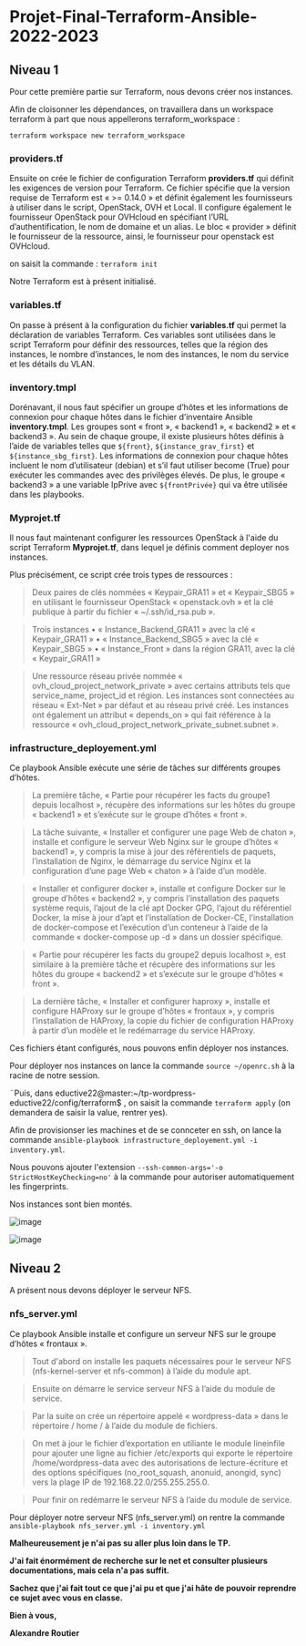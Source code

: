 # Projet-Final-Terraform-Ansible-2022-2023

## Niveau 1

Pour cette première partie sur Terraform, nous devons créer nos instances. 

Afin de cloisonner les dépendances, on travaillera dans un workspace terraform à part que nous appellerons terraform_workspace :

`terraform workspace new terraform_workspace`

### providers.tf

Ensuite on crée le fichier de configuration Terraform **providers.tf** qui définit les exigences de version pour Terraform. 
Ce fichier spécifie que la version requise de Terraform est « >= 0.14.0 » et définit également les fournisseurs à utiliser dans le script, OpenStack, OVH et Local. 
Il configure également le fournisseur OpenStack pour OVHcloud en spécifiant l’URL d’authentification, le nom de domaine et un alias.
Le bloc « provider » définit le fournisseur de la ressource, ainsi, le fournisseur pour openstack est OVHcloud.

on saisit la commande : `terraform init`

Notre Terraform est à présent initialisé.

### variables.tf

On passe à présent à la configuration du fichier **variables.tf** qui permet la déclaration de variables Terraform. 
Ces variables sont utilisées dans le script Terraform pour définir des ressources, telles que la région des instances, le nombre d’instances, le nom des instances, le nom du service et les détails du VLAN.


### inventory.tmpl

Dorénavant, il nous faut spécifier un groupe d’hôtes et les informations de connexion pour chaque hôtes dans le fichier d’inventaire Ansible **inventory.tmpl**.
Les groupes sont « front », « backend1 », « backend2 » et « backend3 ». Au sein de chaque groupe, il existe plusieurs hôtes définis à l’aide de variables telles que `${front}`, `${instance_grav_first}` et `${instance_sbg_first}`. Les informations de connexion pour chaque hôtes incluent le nom d’utilisateur (debian) et s’il faut utiliser become (True) pour exécuter les commandes avec des privilèges élevés. De plus, le groupe « backend3 » a une variable IpPrive avec `${frontPrivée}` qui va être utilisée dans les playbooks.

### Myprojet.tf

Il nous faut maintenant configurer les ressources OpenStack à l'aide du script Terraform **Myprojet.tf**, dans lequel je définis comment deployer nos instances. 

Plus précisément, ce script crée trois types de ressources :

> Deux paires de clés nommées « Keypair_GRA11 » et « Keypair_SBG5 » en utilisant le fournisseur OpenStack « openstack.ovh » et la clé publique à partir du fichier « ~/.ssh/id_rsa.pub ».

> Trois instances
•	« Instance_Backend_GRA11 » avec la clé « Keypair_GRA11 »
•	« Instance_Backend_SBG5 » avec la clé « Keypair_SBG5 »
•	« Instance_Front » dans la région GRA11, avec la clé « Keypair_GRA11 »

> Une ressource réseau privée nommée « ovh_cloud_project_network_private » avec certains attributs tels que service_name, project_id et région.
Les instances sont connectées au réseau « Ext-Net » par défaut et au réseau privé créé. Les instances ont également un attribut « depends_on » qui fait référence à la ressource « ovh_cloud_project_network_private_subnet.subnet ».

### infrastructure_deployement.yml

Ce playbook Ansible exécute une série de tâches sur différents groupes d’hôtes. 

> La première tâche, « Partie pour récupérer les facts du groupe1 depuis localhost », récupère des informations sur les hôtes du groupe « backend1 » et s’exécute sur le groupe d’hôtes « front ». 

> La tâche suivante, « Installer et configurer une page Web de chaton », installe et configure le serveur Web Nginx sur le groupe d’hôtes « backend1 », y compris la mise à jour des référentiels de paquets, l’installation de Nginx, le démarrage du service Nginx et la configuration d’une page Web « chaton » à l’aide d’un modèle.

> « Installer et configurer docker », installe et configure Docker sur le groupe d’hôtes « backend2 », y compris l’installation des paquets système requis, l’ajout de la clé apt Docker GPG, l’ajout du référentiel Docker, la mise à jour d’apt et l’installation de Docker-CE, l’installation de docker-compose et l’exécution d’un conteneur à l’aide de la commande « docker-compose up -d » dans un dossier spécifique.
 
> « Partie pour récupérer les facts du groupe2 depuis localhost », est similaire à la première tâche et récupère des informations sur les hôtes du groupe « backend2 » et s’exécute sur le groupe d’hôtes « front ».

> La dernière tâche, « Installer et configurer haproxy », installe et configure HAProxy sur le groupe d’hôtes « frontaux », y compris l’installation de HAProxy, la copie du fichier de configuration HAProxy à partir d’un modèle et le redémarrage du service HAProxy.



Ces fichiers étant configurés, nous pouvons enfin déployer nos instances.

Pour déployer nos instances on lance la commande `source ~/openrc.sh` à la racine de notre session.

¨Puis, dans eductive22@master:~/tp-wordpress-eductive22/config/terraform$ , on saisit la commande `terraform apply` (on demandera de saisir la value, rentrer yes).

Afin de provisionser les machines et de se connceter en ssh, on lance la commande `ansible-playbook infrastructure_deployement.yml -i inventory.yml`.

 Nous pouvons ajouter l'extension `--ssh-common-args='-o StrictHostKeyChecking=no'` à la commande pour autoriser automatiquement les fingerprints.
 
 Nos instances sont bien montés.
 
 ![image](https://user-images.githubusercontent.com/105780244/212196657-fc25255e-cca6-4b52-9594-d549367b2ac7.png)

 
 ![image](https://user-images.githubusercontent.com/105780244/212196350-cc6d459d-a4a6-445c-be91-ced7f9214fca.png)
 
 
 ## Niveau 2
 
 A présent nous devons déployer le serveur NFS.
 
 ### nfs_server.yml
 
Ce playbook Ansible installe et configure un serveur NFS sur le groupe d’hôtes « frontaux ».

> Tout d'abord on installe les paquets nécessaires pour le serveur NFS (nfs-kernel-server et nfs-common) à l’aide du module apt.

> Ensuite on démarre le service serveur NFS à l’aide du module de service.

> Par la suite on crée un répertoire appelé « wordpress-data » dans le répertoire / home / à l’aide du module de fichiers.

> On met à jour le fichier d’exportation en utiliante le module lineinfile pour ajouter une ligne au fichier /etc/exports qui exporte le répertoire /home/wordpress-data avec des autorisations de lecture-écriture et des options spécifiques (no_root_squash, anonuid, anongid, sync) vers la plage IP de 192.168.22.0/255.255.255.0.

> Pour finir on redémarre le serveur NFS à l’aide du module de service.

Pour déployer notre serveur NFS (nfs_server.yml) on rentre la commande `ansible-playbook nfs_server.yml -i inventory.yml`


**Malheureusement je n'ai pas su aller plus loin dans le TP.**

**J'ai fait énormément de recherche sur le net et consulter plusieurs documentations, mais cela n'a pas suffit.**

**Sachez que j'ai fait tout ce que j'ai pu et que j'ai hâte de pouvoir reprendre ce sujet avec vous en classe.**

**Bien à vous,**

**Alexandre Routier**










